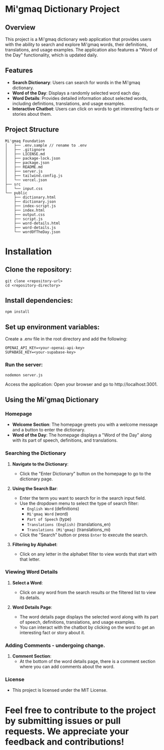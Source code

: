 # Mi'gmaq Dictionary Project

## Overview

This project is a Mi'gmaq dictionary web application that provides users with the ability to search and explore Mi'gmaq words, their definitions, translations, and usage examples. The application also features a "Word of the Day" functionality, which is updated daily.

## Features

- **Search Dictionary**: Users can search for words in the Mi'gmaq dictionary.
- **Word of the Day**: Displays a randomly selected word each day.
- **Word Details**: Provides detailed information about selected words, including definitions, translations, and usage examples.
- **Interactive Chatbot**: Users can click on words to get interesting facts or stories about them.

## Project Structure

```
Mi'gmaq Foundation
│   ├── .env.sample // rename to .env
│   ├── .gitignore
│   ├── LICENSE.md
│   ├── package-lock.json
│   ├── package.json
│   ├── README.md
│   ├── server.js
│   ├── tailwind.config.js
│   └── vercel.json
├── src
│   └── input.css
└── public
    ├── dictionary.html
    ├── dictionary.json
    ├── index-script.js
    ├── index.html
    ├── output.css
    ├── script.js
    ├── word-details.html
    ├── word-details.js
    └── wordOfTheDay.json
```

# Installation

## Clone the repository:

```
git clone <repository-url>
cd <repository-directory>

```
## Install dependencies:

```
npm install
```

## Set up environment variables:
Create a .env file in the root directory and add the following:

```
OPENAI_API_KEY=<your-openai-api-key>
SUPABASE_KEY=<your-supabase-key>
```

### Run the server:
```
nodemon server.js
```
Access the application: Open your browser and go to http://localhost:3001.

## Using the Mi'gmaq Dictionary

### Homepage

- **Welcome Section**: The homepage greets you with a welcome message and a button to enter the dictionary.
- **Word of the Day**: The homepage displays a "Word of the Day" along with its part of speech, definitions, and translations.

### Searching the Dictionary

1. **Navigate to the Dictionary**:
   - Click the "Enter Dictionary" button on the homepage to go to the dictionary page.

2. **Using the Search Bar**:
   - Enter the term you want to search for in the search input field.
   - Use the dropdown menu to select the type of search filter:
     - `English Word` (definitions)
     - `Mi'gmaq Word` (word)
     - `Part of Speech` (type)
     - `Translations (English)` (translations_en)
     - `Translations (Mi'gmaq)` (translations_mi)
   - Click the "Search" button or press `Enter` to execute the search.

3. **Filtering by Alphabet**:
   - Click on any letter in the alphabet filter to view words that start with that letter.

### Viewing Word Details

1. **Select a Word**:
   - Click on any word from the search results or the filtered list to view its details.

2. **Word Details Page**:
   - The word details page displays the selected word along with its part of speech, definitions, translations, and usage examples.
   - You can interact with the chatbot by clicking on the word to get an interesting fact or story about it.

### Adding Comments - undergoing change.

1. **Comment Section**:
   - At the bottom of the word details page, there is a comment section where you can add comments about the word.
   
### License
- This project is licensed under the MIT License.
  
# Feel free to contribute to the project by submitting issues or pull requests. We appreciate your feedback and contributions!


